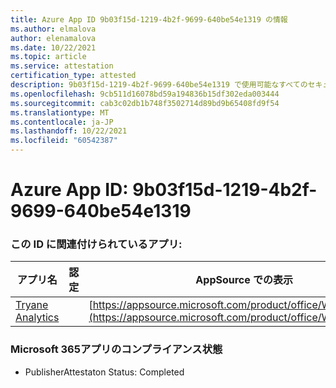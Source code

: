 ```yaml
---
title: Azure App ID 9b03f15d-1219-4b2f-9699-640be54e1319 の情報
ms.author: elmalova
author: elenamalova
ms.date: 10/22/2021
ms.topic: article
ms.service: attestation
certification_type: attested
description: 9b03f15d-1219-4b2f-9699-640be54e1319 で使用可能なすべてのセキュリティおよびコンプライアンス情報。
ms.openlocfilehash: 9cb511d16078bd59a194836b15df302eda003444
ms.sourcegitcommit: cab3c02db1b748f3502714d89bd9b65408fd9f54
ms.translationtype: MT
ms.contentlocale: ja-JP
ms.lasthandoff: 10/22/2021
ms.locfileid: "60542387"
---
```

# <a name="azure-app-id-9b03f15d-1219-4b2f-9699-640be54e1319"></a>Azure App ID: 9b03f15d-1219-4b2f-9699-640be54e1319


### <a name="apps-associated-with-this-id"></a>この ID に関連付けられているアプリ:
| **アプリ名** | **認定** | **AppSource での表示** |
|--------------|---------------|-----------------------|
| [Tryane Analytics](https://docs.microsoft.com/microsoft-365-app-certification/forward/WA200001827) |  | [https://appsource.microsoft.com/product/office/WA200001827](https://appsource.microsoft.com/product/office/WA200001827) |

### <a name="microsoft-365-app-compliance-status"></a>Microsoft 365アプリのコンプライアンス状態
- PublisherAttestaton Status: Completed
